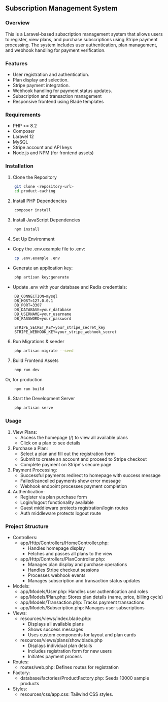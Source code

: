 ## Subscription Management System

### Overview

This is a Laravel-based subscription management system that allows users to register, view plans, and purchase subscriptions using Stripe payment processing. The system includes user authentication, plan management, and webhook handling for payment verification.

### Features

- User registration and authentication.
- Plan display and selection.
- Stripe payment integration.
- Webhook handling for payment status updates.
- Subscription and transaction management
- Responsive frontend using Blade templates

### Requirements

- PHP >= 8.2
- Composer
- Laravel 12
- MySQL
- Stripe account and API keys
- Node.js and NPM (for frontend assets)

### Installation

1. Clone the Repository

```bash
    git clone <repository-url>
    cd product-caching
```
2. Install PHP Dependencies

```bash
    composer install
```
3. Install JavaScript Dependencies

```bash
    npm install
```
4. Set Up Environment
- Copy the .env.example file to .env:

```bash
    cp .env.example .env
```
- Generate an application key:
```bash
    php artisan key:generate
```
- Update .env with your database and Redis credentials:
```base
    DB_CONNECTION=mysql
    DB_HOST=127.0.0.1
    DB_PORT=3307
    DB_DATABASE=your_database
    DB_USERNAME=your_username
    DB_PASSWORD=your_password
    
    STRIPE_SECRET_KEY=your_stripe_secret_key
    STRIPE_WEBHOOK_KEY=your_stripe_webhook_secret
```

6. Run Migrations & seeder

```bash
    php artisan migrate --seed
```
7. Build Frontend Assets

```bash
    nmp run dev
```
Or, for production

```bash
    npm run build
```
8. Start the Development Server

```bash
    php artisan serve
```
### Usage
1. View Plans:
   - Access the homepage (/) to view all available plans
   - Click on a plan to see details
2. Purchase a Plan:
   - Select a plan and fill out the registration form
   - Submit to create an account and proceed to Stripe checkout
   - Complete payment on Stripe's secure page
3. Payment Processing:
   - Successful payments redirect to homepage with success message
   - Failed/cancelled payments show error message
   - Webhook endpoint processes payment completion
4. Authentication:
   - Register via plan purchase form
   - Login/logout functionality available
   - Guest middleware protects registration/login routes
   - Auth middleware protects logout route


### Project Structure
- Controllers:
    - app/Http/Controllers/HomeController.php: 
      - Handles homepage display 
      - Fetches and passes all plans to the view
    - app/Http/Controllers/PlanController.php:
      - Manages plan display and purchase operations
      - Handles Stripe checkout sessions
      - Processes webhook events
      - Manages subscription and transaction status updates
- Models:
    - app/Models/User.php: Handles user authentication and roles
    - app/Models/Plan.php: Stores plan details (name, price, billing cycle)
    - app/Models/Transaction.php: Tracks payment transactions
    - app/Models/Subscription.php: Manages user subscriptions
- Views:
    - resources/views/index.blade.php: 
      - Displays all available plans
      - Shows success messages
      - Uses custom components for layout and plan cards
    - resources/views/plans/show.blade.php
      - Displays individual plan details
      - Includes registration form for new users
      - Initiates payment process
- Routes:
    - routes/web.php: Defines routes for registration
- Factory:
    - database/factories/ProductFactory.php: Seeds 10000 sample products
- Styles:
    - resources/css/app.css: Tailwind CSS styles.
